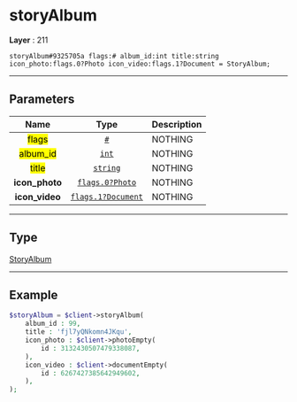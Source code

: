 # storyAlbum

**Layer** : 211

```tl
storyAlbum#9325705a flags:# album_id:int title:string icon_photo:flags.0?Photo icon_video:flags.1?Document = StoryAlbum;
```

---

## Parameters

| Name | Type | Description |
| :---: | :---: | :--- |
| <mark>flags</mark> | [`#`](type/#) | NOTHING |
| <mark>album_id</mark> | [`int`](type/int) | NOTHING |
| <mark>title</mark> | [`string`](type/string) | NOTHING |
| **icon_photo** | [`flags.0?Photo`](type/Photo) | NOTHING |
| **icon_video** | [`flags.1?Document`](type/Document) | NOTHING |

---

## Type

[StoryAlbum](type/StoryAlbum)

---

## Example

```php
$storyAlbum = $client->storyAlbum(
	album_id : 99,
	title : 'fjl7yQNkomn4JKqu',
	icon_photo : $client->photoEmpty(
		id : 3132430507479338087,
	),
	icon_video : $client->documentEmpty(
		id : 6267427385642949602,
	),
);
```